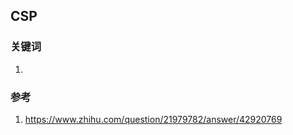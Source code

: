 ## CSP

### 关键词
1. <script nonce="j9dsx" ></script>

### 参考
1. https://www.zhihu.com/question/21979782/answer/42920769